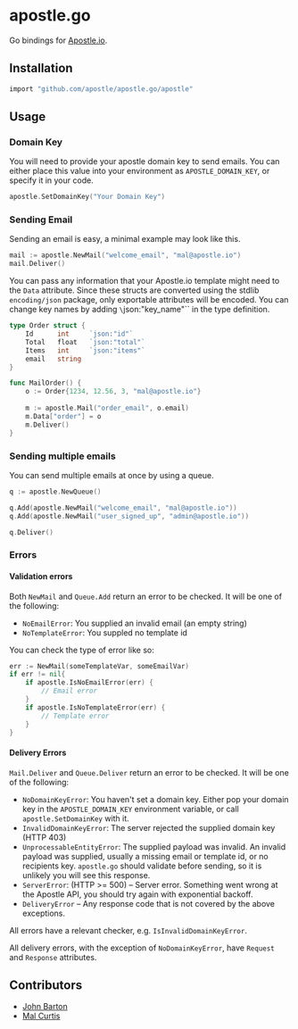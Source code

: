# apostle.go

Go bindings for [Apostle.io](http://apostle.io).


## Installation

```sh
import "github.com/apostle/apostle.go/apostle"
```

## Usage

### Domain Key
You will need to provide your apostle domain key to send emails. You can either place this value into your environment as `APOSTLE_DOMAIN_KEY`, or specify it in your code.

```go
apostle.SetDomainKey("Your Domain Key")
```

### Sending Email

Sending an email is easy, a minimal example may look like this.

```go
mail := apostle.NewMail("welcome_email", "mal@apostle.io")
mail.Deliver()
```

You can pass any information that your Apostle.io template might need to the `Data` attribute. Since these structs are converted using the stdlib `encoding/json` package, only exportable attributes will be encoded. You can change key names by adding `\`json:"key_name"\`` in the type definition.

```go
type Order struct {
	Id 		int		`json:"id"`
	Total 	float	`json:"total"`
	Items 	int		`json:"items"`
	email	string
}

func MailOrder() {
	o := Order{1234, 12.56, 3, "mal@apostle.io"}
	
	m := apostle.Mail("order_email", o.email)
	m.Data["order"] = o
	m.Deliver()
}
```

### Sending multiple emails

You can send multiple emails at once by using a queue.
```go
q := apostle.NewQueue()

q.Add(apostle.NewMail("welcome_email", "mal@apostle.io"))
q.Add(apostle.NewMail("user_signed_up", "admin@apostle.io"))

q.Deliver()
```

### Errors

#### Validation errors

Both `NewMail` and `Queue.Add` return an error to be checked. It will be one of the following:

* `NoEmailError`: You supplied an invalid email (an empty string)
* `NoTemplateError`: You suppled no template id

You can check the type of error like so:

```go
err := NewMail(someTemplateVar, someEmailVar)
if err != nil{
	if apostle.IsNoEmailError(err) {
		// Email error
	}
	if apostle.IsNoTemplateError(err) {
		// Template error
	}
}
```

#### Delivery Errors


`Mail.Deliver` and `Queue.Deliver` return an error to be checked. It will be one of the following:

* `NoDomainKeyError`: You haven't set a domain key. Either pop your domain key in the `APOSTLE_DOMAIN_KEY` environment variable, or call `apostle.SetDomainKey` with it.
* `InvalidDomainKeyError`: The server rejected the supplied domain key (HTTP 403)
* `UnprocessableEntityError`: The supplied payload was invalid. An invalid payload was supplied, usually a missing email or template id, or no recipients key. `apostle.go` should validate before sending, so it is unlikely you will see this response.
* `ServerError`: (HTTP >= 500) – Server error. Something went wrong at the Apostle API, you should try again with exponential backoff.
* `DeliveryError` – Any response code that is not covered by the above exceptions.

All errors have a relevant checker, e.g. `IsInvalidDomainKeyError`.

All delivery errors, with the exception of `NoDomainKeyError`, have `Request` and `Response` attributes.



## Contributors

* [John Barton](http://whoisjohnbarton.com)
* [Mal Curtis](https://github.com/snikch)
